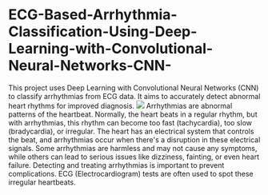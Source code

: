 # ECG-Based-Arrhythmia-Classification-Using-Deep-Learning-with-Convolutional-Neural-Networks-CNN-
This project uses Deep Learning with Convolutional Neural Networks (CNN) to classify arrhythmias from ECG data. It aims to accurately detect abnormal heart rhythms for improved diagnosis.
![](https://th.bing.com/th/id/R.193b4827b1d1a1ad4b89037ddd6112f1?rik=LUYZH4X9j0Ykjg&riu=http%3a%2f%2fibgnews.com%2fwp-content%2fuploads%2f2018%2f05%2fArrhythmiaClassification.jpg&ehk=pR9Nr%2f3jIu%2bHKVYyrn4bSl4ix2H2NkLYMl0GJMJ92aE%3d&risl=&pid=ImgRaw&r=0)
Arrhythmias are abnormal patterns of the heartbeat. Normally, the heart beats in a regular rhythm, but with arrhythmias, this rhythm can become too fast (tachycardia), too slow (bradycardia), or irregular. The heart has an electrical system that controls the beat, and arrhythmias occur when there's a disruption in these electrical signals. Some arrhythmias are harmless and may not cause any symptoms, while others can lead to serious issues like dizziness, fainting, or even heart failure. Detecting and treating arrhythmias is important to prevent complications. ECG (Electrocardiogram) tests are often used to spot these irregular heartbeats.
